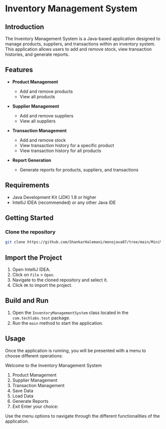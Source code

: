 # Inventory Management System

## Introduction

The Inventory Management System is a Java-based application designed to manage products, suppliers, and transactions within an inventory system. This application allows users to add and remove stock, view transaction histories, and generate reports.

## Features

- **Product Management**
  - Add and remove products
  - View all products

- **Supplier Management**
  - Add and remove suppliers
  - View all suppliers

- **Transaction Management**
  - Add and remove stock
  - View transaction history for a specific product
  - View transaction history for all products

- **Report Generation**
  - Generate reports for products, suppliers, and transactions

## Requirements

- Java Development Kit (JDK) 1.8 or higher
- IntelliJ IDEA (recommended) or any other Java IDE

## Getting Started

### Clone the repository

```bash
git clone https://github.com/ShankarHalemani/monojava07/tree/main/Mini%20Project/Inventory%20Management%20System
```

## Import the Project

1. Open IntelliJ IDEA.
2. Click on `File` > `Open`.
3. Navigate to the cloned repository and select it.
4. Click `OK` to import the project.

## Build and Run

1. Open the `InventoryManagementSystem` class located in the `com.techlabs.test` package.
2. Run the `main` method to start the application.

## Usage

Once the application is running, you will be presented with a menu to choose different operations:

Welcome to the Inventory Management System
1. Product Management
2. Supplier Management
3. Transaction Management
4. Save Data
5. Load Data
6. Generate Reports
7. Exit
Enter your choice:


Use the menu options to navigate through the different functionalities of the application.



